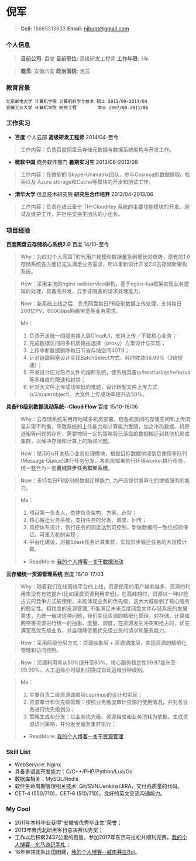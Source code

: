 # 倪军
> **Cell:** 15665513633 **Email:** njbupt@gmail.com

### 个人信息
> **目前公司:** 百度  **目前职位:** 高级研发工程师 **工作年限:** 3年

> **籍贯:** 安徽六安 **政治面貌:** 党员

### 教育背景
```
北京邮电大学 计算机学院 计算机科学与技术 硕士 2011/09-2014/04
安徽工业大学 计算机学院 网络工程        学士 2007/09-2011/06
```

### 工作实习
* **百度** 个人云部 **高级研发工程师** 2014/04-至今
> 工作内容：负责百度网盘云存储元数据与数据系统架构与开发工作。


* **微软中国** 商务软件部门 **暑期实习生** 2013/06-2013/09
> 工作内容：在微软的 Skype–Unimatrix团队，参与Cosmos的数据提取、检索以及 Azure storage和Cache等模块的开发和测试工作。


* **清华大学** 信息技术研究院 **研究生合作培养** 2012/04-2013/06
> 工作内容：负责在线云备份 TH-CloudKey 系统的主要功能模块的开发、测试及维护工作，并担任交换生团队的小组长。

### 项目经验
**百度网盘云存储核心系统2.0**  百度 14/10-至今
> Why：为应对个人网盘T时代用户规模和数据量急剧增长的趋势，原有的1.0存储系统各方面已无法满足业务需求，所以重新设计开发2.0云存储新架构系统。

> How：采用主流的nginx webservice架构，基于nginx-lua框架实现业务逻辑的处理，具备高并发、异步非阻塞的请求处理能力。

> Now：新系统上线之后，负责网盘每日PB级别数据上传处理，支持每日200亿PV，600Gbps网络带宽等业务需求。

> Me：
> 1. 负责开发统一的服务接入层CloudUI，支持上传／下载核心业务；
> 2. 完成数据访问的多机房路由选择（proxy）方案设计与实现；
> 3. 上传中断数据删除每日节省存储空间40TB；
> 4. 针对链路拥塞设计实现BatchSelect方式，耗时收敛66.93%（3倍提速）；
> 5. 开发设计应对热点文件的熔断系统，使系统具备ip/host/url/qs/refer/ua等多维度的限速和封禁；
> 6. 针对大文件上传成功率低的难题，设计新型文件上传方式(s3/superobject)，大文件上传成功率提升近50%。


**具备PB级别数据流动系统--Cloud Flow** 百度 15/10-16/06
> Why：云存储系统采用跨地域多机房部署，但各机房间的存储空间和上传流量非常不均衡，导致系统的上传能力和计算能力受限，加之冷热数据、机房退租等问题的存在，需要按照一定的策略将已落盘的数据搬迁到其他机房或集群，以解决存储和计算上的瓶颈问题。

> How：使用Go开发核心业务处理模块，根据目标数据地域信息使用多队列(Message Queue)进行任务分发，各机房部署执行环境worker执行任务，统一整合为一套**离线异步任务框架系统**。

> Now：支持每日PB级别的数据迁移能力, 为产品提供差异化的增值服务的能力。

> Me：
> 1. 项目第一负责人，总体负责架构、方案、选型；
> 2. 核心搬迁业务系统，支持任务的分发、调度、回传；
> 3. 风控体系设计，例行任务的调度达到可控制，新做数据的一致性校验保证，可重入机制实现；
> 4. 平台化建设，对接Spark任务计算集群，实现异步搬迁任务的大规模计算。
> * ReadMore: [我的个人博客--关于数据流动](http://cloudkey.github.io/2017/01/28/S2016E02/)

**云存储统一资源管理系统** 百度 16/10-17/03
> Why：随着我们在线离线平台的上线，资源使用的用户越来越多，资源的利用率没有有效提升(比如凌晨资源利用率低)，在高峰期时，资源以一种非抢占式的竞争方式被使用，未能体现业务的优先级，这大大威胁到了核心服务的稳定性。粗粒度的资源管理, 不能满足未来百度网盘文件存储系统的发展需求，为统一解决这种问题，我们实现资源的精细化管理，对存储、计算和网络等资源进行统一的抽象、度量、调度，在资源发生冲突和抢占时，优先满足高优先级业务，并自动降低低优先级业务的请求和服务能力。

> How：采用两级分层方式：资源抽象层 + 资源调度层，实现资源的精细化管理和访问控制。

> Now：资源利用率从50%提升至80%，核心服务稳定性99.97提升至99.99%，人工运维小时级别切换成自动运维分钟级别。

> Me：
> 1. 主要负责二级资源调度层caprinus的设计和实现；
> 2. 资源审计和优先级管理：按照业务维度审计资源的使用情况，并对各业务进行优先级划分；
> 3. 策略生成和分发：以业务优先级、资源裕度和业务消耗为依据，生成资源访问策略，并分发至服务集群执行；
> * ReadMore: [我的个人博客--关于资源管理](http://cloudkey.github.io/2017/01/28/S2016E02/)

### Skill List
* WebService: Nginx
* 具备多语言开发能力：C/C++/PHP/Python/Lua/Go
* 数据库相关：MySQL/Redis
* 软件生命周期管理相关技术: Git/SVN/Jenkins/JIRA，交付高质量的代码。
* CET-4 (550/710)，CET-6 (510/710)，良好的英文交流沟通能力。

### My Cool
* 2011年本科毕业获得“安徽省优秀毕业生”荣誉；
* 2013年雅虎北研黑客日总决赛优秀奖；
* 工作以后积累2437公里的跑量，参加2017年东京马拉松并顺利完赛，[我的个人博客--东马游记手札](http://cloudkey.github.io/2017/03/03/S2017E01/)；
* 16年带领团队出国团建，[我的个人博客--越南芽庄Bui](http://cloudkey.github.io/2017/03/28/S2017E07/)。

